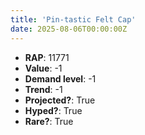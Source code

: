 ```yaml
---
title: 'Pin-tastic Felt Cap'
date: 2025-08-06T00:00:00Z
---
```

- **RAP**: 11771
- **Value**: -1
- **Demand level**: -1
- **Trend**: -1
- **Projected?**: True
- **Hyped?**: True
- **Rare?**: True
